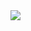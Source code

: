
  <a href="https://github.com/V0nor/v0nor.github.io">
  <img align="center" src="https://github-readme-stats.vercel.app/api/pin/?username=v0nor&repo=v0nor.github.io&theme=midnight-purple" />
</a>
